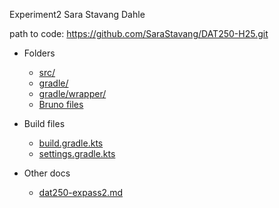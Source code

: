 Experiment2 Sara Stavang Dahle

path to code: 
https://github.com/SaraStavang/DAT250-H25.git

- Folders
  - [src/](src/)
  - [gradle/](gradle/)
  - [gradle/wrapper/](gradle/wrapper/)
  - [Bruno files](Bruno%20files/)   

- Build files
  - [build.gradle.kts](build.gradle.kts)
  - [settings.gradle.kts](settings.gradle.kts)

- Other docs
  - [dat250-expass2.md](dat250-expass2.md)
